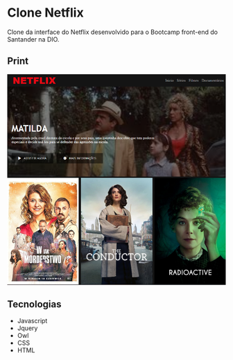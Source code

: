# Clone Netflix

Clone da interface do Netflix desenvolvido para o Bootcamp front-end do Santander na DIO. 

## Print
![](/img/print-netflix.jpg "Print Netflix")

## Tecnologias

 - Javascript
 - Jquery
 - Owl
 - CSS
 - HTML